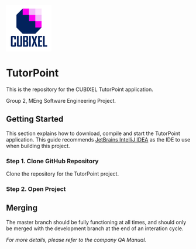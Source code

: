 ![cubixel](https://github.com/cubixel/TutorPoint/blob/development/client/src/main/resources/application/media/icons/cubixel_icon_with_text_smaller.png?raw=true "cubixel")

# TutorPoint


This is the repository for the CUBIXEL TutorPoint application.

Group 2, MEng Software Engineering Project.


## Getting Started

This section explains how to download, compile and start the TutorPoint application.
This guide recommends [JetBrains IntelliJ IDEA](https://www.jetbrains.com/idea/) as the 
IDE to use when building this project.

### Step 1. Clone GitHub Repository
Clone the repository for the TutorPoint project.

### Step 2. Open Project 

## Merging

The master branch should be fully functioning at all times, and should only be merged with the development branch at the end of an interation cycle.

<i>For more details, please refer to the company QA Manual.</i> 